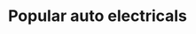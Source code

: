 ---
title: "Popular auto electricals"
url: /thiruvananthapuram/popular-auto-electricals/
shop: Elektronik
---